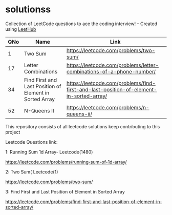# solutionss

Collection of LeetCode questions to ace the coding interview! - Created using [LeetHub](https://github.com/QasimWani/LeetHub)

| QNo | Name                                                    | Link                                                                                   |
| --- | ------------------------------------------------------- | -------------------------------------------------------------------------------------- |
| 1   | Two Sum                                                 | https://leetcode.com/problems/two-sum/                                                 |
| 17  | Letter Combinations                                     | https://leetcode.com/problems/letter-combinations-of-a-phone-number/                   |
| 34  | Find First and Last Position of Element in Sorted Array | https://leetcode.com/problems/find-first-and-last-position-of-element-in-sorted-array/ |
| 52  | N-Queens II | https://leetcode.com/problems/n-queens-ii/ |

This repository consists of all leetcode solutions keep contributing to this project

Leetcode Questions link:

1: Running Sum 1d Array- Leetcode(1480)

https://leetcode.com/problems/running-sum-of-1d-array/

2: Two Sum( Leetcode(1)

https://leetcode.com/problems/two-sum/

3: Find First and Last Position of Element in Sorted Array

https://leetcode.com/problems/find-first-and-last-position-of-element-in-sorted-array/
